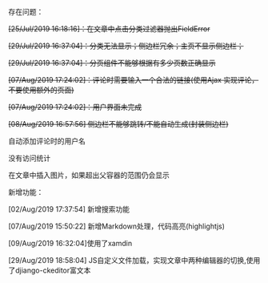 存在问题：

<del>[25/Jul/2019 16:18:16]：在文章中点击分类过滤器抛出FieldError</del>

<del>[29/Jul/2019 16:37:04]：分类无法显示；侧边栏冗余；主页不显示侧边栏；</del>

<del>[29/Jul/2019 16:37:04]：分页组件不能够根据有多少页数正确显示</del>

<del>[07/Aug/2019 17:24:02]：评论时需要输入一个合法的链接(使用Ajax 实现评论，不要使用额外的页面)</del>

<del>[07/Aug/2019 17:24:02]：用户界面未完成</del>

<del>[08/Aug/2019 16:57:56] 侧边栏不能够跳转/不能自动生成(封装侧边栏)  </del>

自动添加评论时的用户名

没有访问统计

在文章中插入图片，如果超出父容器的范围仍会显示 

新增功能：

[02/Aug/2019 17:37:54]  新增搜索功能

[07/Aug/2019 15:50:22]  新增Markdown处理，代码高亮(highlightjs)

[09/Aug/2019 16:32:04]使用了xamdin

[29/Aug/2019 18:58:04] JS自定义文件加载，实现文章中两种编辑器的切换,使用了djiango-ckeditor富文本